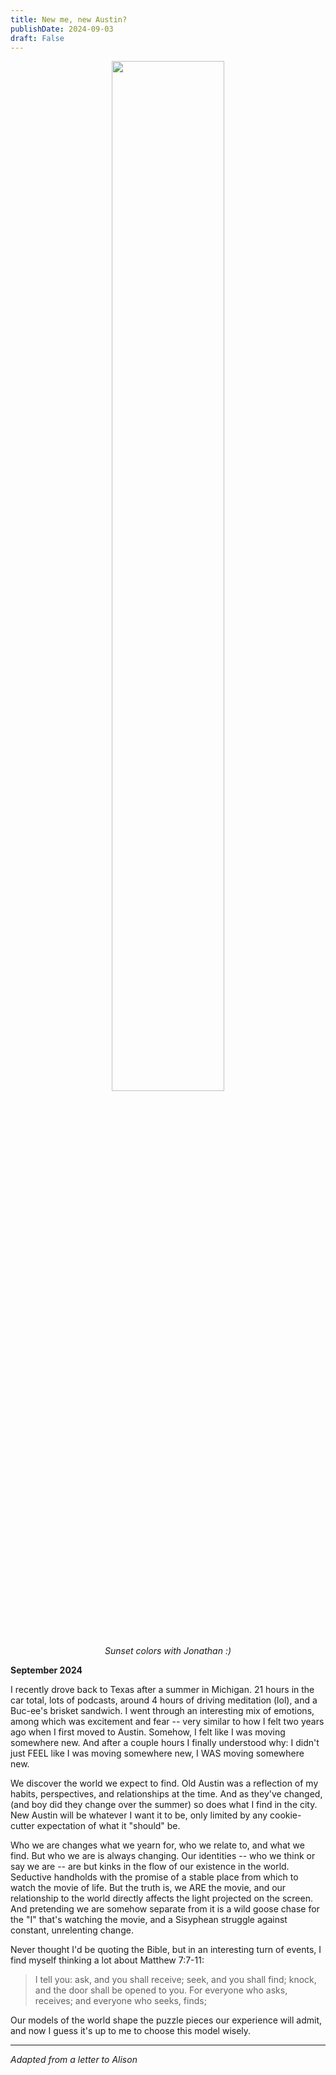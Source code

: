 ```yaml
---
title: New me, new Austin? 
publishDate: 2024-09-03
draft: False
---
```


<figure style="text-align: center;">
  <img src="media/jonathan.jpg" alt="" style="width:65%">
  <figcaption style="max-width: 95%; margin: auto;"><em>Sunset colors with Jonathan :)</em></figcaption>
</figure>

**September 2024**

I recently drove back to Texas after a summer in Michigan. 
21 hours in the car total, lots of podcasts, around 4 hours of driving meditation (lol), and a Buc-ee's brisket sandwich. 
I went through an interesting mix of emotions, among which was excitement and fear -- very similar to how I felt two years ago when I first moved to Austin. 
Somehow, I felt like I was moving somewhere new. 
And after a couple hours I finally understood why: I didn't just FEEL like I was moving somewhere new, I WAS moving somewhere new. 

We discover the world we expect to find. 
Old Austin was a reflection of my habits, perspectives, and relationships at the time. 
And as they've changed, (and boy did they change over the summer) so does what I find in the city. 
New Austin will be whatever I want it to be, only limited by any cookie-cutter expectation of what it "should" be. 

Who we are changes what we yearn for, who we relate to, and what we find. 
But who we are is always changing. 
Our identities -- who we think or say we are -- are but kinks in the flow of our existence in the world. 
Seductive handholds with the promise of a stable place from which to watch the movie of life. 
But the truth is, we ARE the movie, and our relationship to the world directly affects the light projected on the screen.
And pretending we are somehow separate from it is a wild goose chase for the "I" that's watching the movie, and a Sisyphean struggle against constant, unrelenting change.

Never thought I'd be quoting the Bible, but in an interesting turn of events, I find myself thinking a lot about Matthew 7:7-11:
> I tell you: ask, and you shall receive; seek, and you shall find; knock, and the door shall be opened to you. For everyone who asks, receives; and everyone who seeks, finds; 

Our models of the world shape the puzzle pieces our experience will admit, and now I guess it's up to me to choose this model wisely.

---

*Adapted from a letter to Alison*